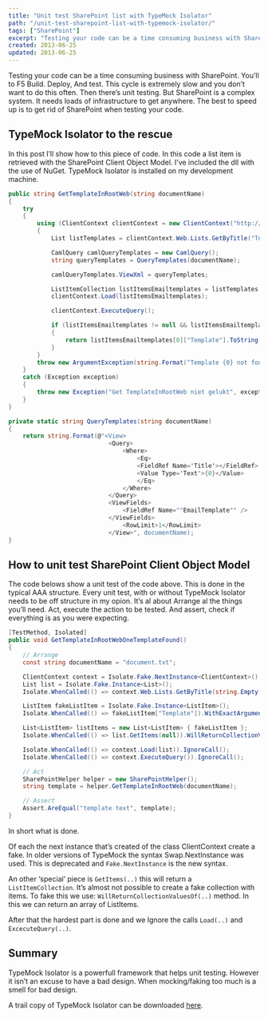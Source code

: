 ```yaml
---
title: "Unit test SharePoint list with TypeMock Isolator"
path: "/unit-test-sharepoint-list-with-typemock-isolator/"
tags: ["SharePoint"]
excerpt: "Testing your code can be a time consuming business with SharePoint. You’ll to F5 Build. Deploy, And test. This cycle is extremely slow and you don’t want to do this often. Then there’s unit testing. But SharePoint is a complex system. It needs loads of infrastructure to get anywhere. The best to speed up is to get rid of SharePoint when testing your code."
created: 2013-06-25
updated: 2013-06-25
---
```



Testing your code can be a time consuming business with SharePoint. You’ll to F5 Build. Deploy, And test. This cycle is extremely slow and you don’t want to do this often. Then there’s unit testing. But SharePoint is a complex system. It needs loads of infrastructure to get anywhere. The best to speed up is to get rid of SharePoint when testing your code.

## TypeMock Isolator to the rescue

In this post I’ll show how to this piece of code. In this code a list item is retrieved with the SharePoint Client Object Model. I’ve included the dll with the use of NuGet. TypeMock Isolator is installed on my development machine.

```csharp
public string GetTemplateInRootWeb(string documentName)
{
	try
	{
		using (ClientContext clientContext = new ClientContext("http://localhost"))
		{
			List listTemplates = clientContext.Web.Lists.GetByTitle("TemplateList");

			CamlQuery camlQueryTemplates = new CamlQuery();
			string queryTemplates = QueryTemplates(documentName);

			camlQueryTemplates.ViewXml = queryTemplates;

			ListItemCollection listItemsEmailtemplates = listTemplates.GetItems(camlQueryTemplates);
			clientContext.Load(listItemsEmailtemplates);

			clientContext.ExecuteQuery();

			if (listItemsEmailtemplates != null && listItemsEmailtemplates.Count == 1)
			{
				return listItemsEmailtemplates[0]["Template"].ToString();
			}
		}
		throw new ArgumentException(string.Format("Template {0} not found", documentName));
	}
	catch (Exception exception)
	{
		throw new Exception("Get TemplateInRootWeb niet gelukt", exception);
	}
}

private static string QueryTemplates(string documentName)
{
	return string.Format(@"<View>
							<Query>
								<Where>
									<Eq>
									<FieldRef Name='Title'></FieldRef>
									<Value Type='Text'>{0}</Value>
									</Eq>
								</Where>
							</Query>                                          
							<ViewFields>
								<FieldRef Name=""EmailTemplate"" />
							</ViewFields>
								<RowLimit>1</RowLimit>     
							</View>", documentName);
}
```

## How to unit test SharePoint Client Object Model

The code belows show a unit test of the code above. This is done in the typical AAA structure. Every unit test, with or without TypeMock Isolator needs to be off structure in my opion. It’s al about Arrange al the things you’ll need. Act, execute the action to be tested. And assert, check if everything is as you were expecting.

```csharp
[TestMethod, Isolated]
public void GetTemplateInRootWebOneTemplateFound()
{
	// Arrange
	const string documentName = "document.txt";

	ClientContext context = Isolate.Fake.NextInstance<ClientContext>();
	List list = Isolate.Fake.Instance<List>();
	Isolate.WhenCalled(() => context.Web.Lists.GetByTitle(string.Empty)).WillReturn(list);

	ListItem fakeListItem = Isolate.Fake.Instance<ListItem>();
	Isolate.WhenCalled(() => fakeListItem["Template"]).WithExactArguments().WillReturn("template text");

	List<ListItem> listItems = new List<ListItem> { fakeListItem };
	Isolate.WhenCalled(() => list.GetItems(null)).WillReturnCollectionValuesOf(listItems);

	Isolate.WhenCalled(() => context.Load(list)).IgnoreCall();
	Isolate.WhenCalled(() => context.ExecuteQuery()).IgnoreCall();

	// Act
	SharePointHelper helper = new SharePointHelper();
	string template = helper.GetTemplateInRootWeb(documentName);

	// Assert
	Assert.AreEqual("template text", template);
}
```

In short what is done.

Of each the next instance that’s created of the class ClientContext create a fake. In older versions of TypeMock the syntax Swap.NextInstance was used. This is deprecated and `Fake.NextInstance` is the new syntax.

An other ‘special’ piece is `GetItems(..)` this will return a `ListItemCollection`. It’s almost not possible to create a fake collection with items. To fake this we use: `WillReturnCollectionValuesOf(..)` method. In this we can return an array of ListItems.

After that the hardest part is done and we Ignore the calls `Load(..)` and `ExcecuteQuery(..)`.

## Summary

TypeMock Isolator is a powerfull framework that helps unit testing. However it isn’t an excuse to have a bad design. When mocking/faking too much is a smell for bad design.

A trail copy of TypeMock Isolator can be downloaded [here](http://www.typemock.com/).
